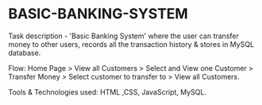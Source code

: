 # BASIC-BANKING-SYSTEM
Task description - 'Basic Banking System' where the user can transfer money to other users, records all the transaction history &amp; stores in MySQL database.

Flow: 
Home Page > View all Customers > Select and View one Customer > Transfer Money > Select customer to transfer to > View all Customers.

Tools & Technologies used: 
HTML ,CSS, JavaScript, MySQL.
